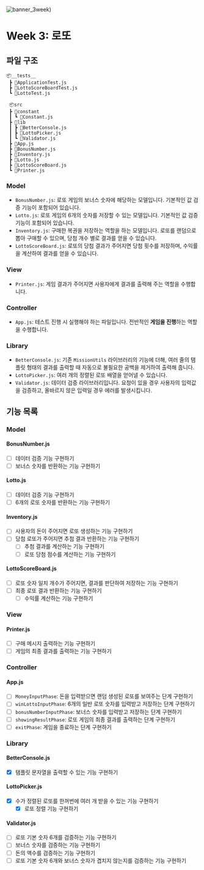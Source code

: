 ![banner_3week](https://user-images.githubusercontent.com/87642422/201918253-2603d48c-4efa-4588-9538-3f42717da918.png))

# Week 3: 로또

## 파일 구조

```
📦__tests__
 ┣ 📜ApplicationTest.js
 ┣ 📜LottoScoreBoardTest.js
 ┗ 📜LottoTest.js

 📦src
 ┣ 📂constant
 ┃ ┗ 📜Constant.js
 ┣ 📂lib
 ┃ ┣ 📜BetterConsole.js
 ┃ ┣ 📜LottoPicker.js
 ┃ ┗ 📜Validator.js
 ┣ 📜App.js
 ┣ 📜BonusNumber.js
 ┣ 📜Inventory.js
 ┣ 📜Lotto.js
 ┣ 📜LottoScoreBoard.js
 ┗ 📜Printer.js

```

### Model

- `BonusNumber.js`: 로또 게임의 보너스 숫자에 해당하는 모델입니다. 기본적인 값 검증 기능이 포함되어 있습니다.
- `Lotto.js`: 로또 게임의 6개의 숫자를 저장할 수 있는 모델입니다. 기본적인 값 검증 기능이 포함되어 있습니다.
- `Inventory.js`: 구매한 복권을 저장하는 역할을 하는 모델입니다. 로또를 랜덤으로 뽑아 구매할 수 있으며, 당첨 개수 별로 결과를 얻을 수 있습니다.
- `LottoScoreBoard.js`: 로또의 당첨 결과가 주어지면 당첨 횟수를 저장하며, 수익률을 계산하여 결과를 얻을 수 있습니다.

### View

- `Printer.js`: 게임 결과가 주어지면 사용자에게 결과를 출력해 주는 역할을 수행합니다.

### Controller

- `App.js`: 테스트 진행 시 실행해야 하는 파일입니다. 전반적인 **게임을 진행**하는 역할을 수행합니다.

### Library

- `BetterConsole.js`: 기존 `MissionUtils` 라이브러리의 기능에 더해, 여러 줄의 탬플릿 형태의 결과를 출력할 때 자동으로 불필요한 공백을 제거하여 출력해 줍니다.
- `LottoPicker.js`: 여러 개의 정렬된 로또 배열을 얻어낼 수 있습니다.
- `Validator.js`: 데이터 검증 라이브러리입니다. 요청이 있을 경우 사용자의 입력값을 검증하고, 올바르지 않은 입력일 경우 에러를 발생시킵니다.

## 기능 목록

### Model

#### BonusNumber.js

- [ ] 데이터 검증 기능 구현하기
- [ ] 보너스 숫자를 반환하는 기능 구현하기

#### Lotto.js

- [ ] 데이터 검증 기능 구현하기
- [ ] 6개의 로또 숫자를 반환하는 기능 구현하기

#### Inventory.js

- [ ] 사용자의 돈이 주어지면 로또 생성하는 기능 구현하기
- [ ] 당첨 로또가 주어지면 추첨 결과 반환하는 기능 구현하기
  - [ ] 추첨 결과를 계산하는 기능 구현하기
  - [ ] 로또 당첨 점수를 계산하는 기능 구현하기

#### LottoScoreBoard.js

- [ ] 로또 숫자 일치 개수가 주어지면, 결과를 판단하여 저장하는 기능 구현하기
- [ ] 최종 로또 결과 반환하는 기능 구현하기
  - [ ] 수익률 계산하는 기능 구현하기

### View

#### Printer.js

- [ ] 구매 메시지 출력하는 기능 구현하기
- [ ] 게임의 최종 결과를 출력하는 기능 구현하기

### Controller

#### App.js

- [ ] `MoneyInputPhase`: 돈을 입력받으면 랜덤 생성된 로또를 보여주는 단계 구현하기
- [ ] `winLottoInputPhase`: 6개의 일반 로또 숫자를 입력받고 저장하는 단계 구현하기
- [ ] `bonusNumberInputPhase`: 보너스 숫자를 입력받고 저장하는 단계 구현하기
- [ ] `showingResultPhase`: 로또 게임의 최종 결과를 출력하는 단계 구현하기
- [ ] `exitPhase`: 게임을 종료하는 단계 구현하기

### Library

#### BetterConsole.js

- [x] 탬플릿 문자열을 출력할 수 있는 기능 구현하기

#### LottoPicker.js

- [x] 수가 정렬된 로또를 한꺼번에 여러 개 받을 수 있는 기능 구현하기
  - [x] 로또 정렬 기능 구현하기

#### Validator.js

- [ ] 로또 기본 숫자 6개를 검증하는 기능 구현하기
- [ ] 보너스 숫자를 검증하는 기능 구현하기
- [ ] 돈의 액수를 검증하는 기능 구현하기
- [ ] 로또 기본 숫자 6개와 보너스 숫자가 겹치지 않는지를 검증하는 기능 구현하기
